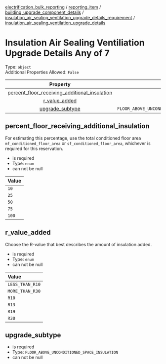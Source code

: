 


  
[electrification_bulk_reporting](electrification_bulk_reporting.md) / [reporting_item](reporting_item.md) / [building_upgrade_component_details](building_upgrade_component_details.md) / [insulation_air_sealing_ventilation_upgrade_details_requirement](insulation_air_sealing_ventilation_upgrade_details_requirement.md) / [insulation_air_sealing_ventilation_upgrade_details](insulation_air_sealing_ventilation_upgrade_details.md)
# Insulation Air Sealing Ventiliation Upgrade Details Any of 7
  
Type: `object`  
Additional Properties Allowed: `False`  
  

|Property|Type|Required|Format|Title|
| :---: | :---: | :---: | :---: | :---: |
|[percent_floor_receiving_additional_insulation](#percent_floor_receiving_additional_insulation)|`enum`|:white_check_mark:|||
|[r_value_added](#r_value_added)|`enum`|:white_check_mark:|||
|[upgrade_subtype](#upgrade_subtype)|`FLOOR_ABOVE_UNCONDITIONED_SPACE_INSULATION`|:white_check_mark:|||

## percent_floor_receiving_additional_insulation
  
For estimating this percentage, use the total conditioned floor area `mf_conditioned_floor_area` or `sf_conditioned_floor_area`, whichever is required for this reservation.  
  

- is required
- Type: `enum`
- can not be null
  

|Value|
| :--- |
|`10`|
|`25`|
|`50`|
|`75`|
|`100`|

## r_value_added
  
Choose the R-value that best describes the amount of insulation added.  
  

- is required
- Type: `enum`
- can not be null
  

|Value|
| :--- |
|`LESS_THAN_R10`|
|`MORE_THAN_R30`|
|`R10`|
|`R13`|
|`R19`|
|`R30`|

## upgrade_subtype
  
  
  

- is required
- Type: `FLOOR_ABOVE_UNCONDITIONED_SPACE_INSULATION`
- can not be null
